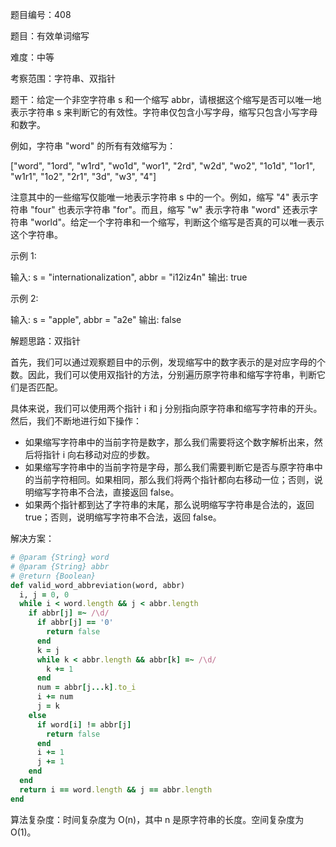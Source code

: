 题目编号：408

题目：有效单词缩写

难度：中等

考察范围：字符串、双指针

题干：给定一个非空字符串 s 和一个缩写 abbr，请根据这个缩写是否可以唯一地表示字符串 s 来判断它的有效性。字符串仅包含小写字母，缩写只包含小写字母和数字。

例如，字符串 "word" 的所有有效缩写为：

["word", "1ord", "w1rd", "wo1d", "wor1", "2rd", "w2d", "wo2", "1o1d", "1or1", "w1r1", "1o2", "2r1", "3d", "w3", "4"]

注意其中的一些缩写仅能唯一地表示字符串 s 中的一个。例如，缩写 "4" 表示字符串 "four" 也表示字符串 "for"。而且，缩写 "w" 表示字符串 "word" 还表示字符串 "world"。给定一个字符串和一个缩写，判断这个缩写是否真的可以唯一表示这个字符串。

示例 1:

输入: s = "internationalization", abbr = "i12iz4n"
输出: true

示例 2:

输入: s = "apple", abbr = "a2e"
输出: false

解题思路：双指针

首先，我们可以通过观察题目中的示例，发现缩写中的数字表示的是对应字母的个数。因此，我们可以使用双指针的方法，分别遍历原字符串和缩写字符串，判断它们是否匹配。

具体来说，我们可以使用两个指针 i 和 j 分别指向原字符串和缩写字符串的开头。然后，我们不断地进行如下操作：

- 如果缩写字符串中的当前字符是数字，那么我们需要将这个数字解析出来，然后将指针 i 向右移动对应的步数。
- 如果缩写字符串中的当前字符是字母，那么我们需要判断它是否与原字符串中的当前字符相同。如果相同，那么我们将两个指针都向右移动一位；否则，说明缩写字符串不合法，直接返回 false。
- 如果两个指针都到达了字符串的末尾，那么说明缩写字符串是合法的，返回 true；否则，说明缩写字符串不合法，返回 false。

解决方案：

```ruby
# @param {String} word
# @param {String} abbr
# @return {Boolean}
def valid_word_abbreviation(word, abbr)
  i, j = 0, 0
  while i < word.length && j < abbr.length
    if abbr[j] =~ /\d/
      if abbr[j] == '0'
        return false
      end
      k = j
      while k < abbr.length && abbr[k] =~ /\d/
        k += 1
      end
      num = abbr[j...k].to_i
      i += num
      j = k
    else
      if word[i] != abbr[j]
        return false
      end
      i += 1
      j += 1
    end
  end
  return i == word.length && j == abbr.length
end
```

算法复杂度：时间复杂度为 O(n)，其中 n 是原字符串的长度。空间复杂度为 O(1)。